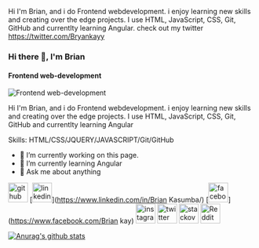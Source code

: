 Hi 
I'm Brian, and i do Frontend webdevelopment. i enjoy learning new skills and creating over the edge projects. I use HTML, JavaScript, CSS, Git, GitHub and currentlty learning Angular. check out my twitter https://twitter.com/Bryankayy

### Hi there 👋,  I'm Brian
#### Frontend web-development
![Frontend web-development](https://arturssmirnovs.github.io/github-profile-readme-generator/images/banner.png)

Hi I'm Brian, and i do Frontend webdevelopment. i enjoy learning new skills and creating over the edge projects. I use HTML, JavaScript, CSS, Git, GitHub and currentlty learning Angular

Skills: HTML/CSS/JQUERY/JAVASCRIPT/Git/GitHub

- 🔭 I’m currently working on this page. 
- 🌱 I’m currently learning Angular 
- 💬 Ask me about anything 


[<img src='https://cdn.jsdelivr.net/npm/simple-icons@3.0.1/icons/github.svg' alt='github' height='40'>](https://github.com/Briankayy)  [<img src='https://cdn.jsdelivr.net/npm/simple-icons@3.0.1/icons/linkedin.svg' alt='linkedin' height='40'>](https://www.linkedin.com/in/Brian Kasumba/)  [<img src='https://cdn.jsdelivr.net/npm/simple-icons@3.0.1/icons/facebook.svg' alt='facebook' height='40'>](https://www.facebook.com/Brian kay)  [<img src='https://cdn.jsdelivr.net/npm/simple-icons@3.0.1/icons/instagram.svg' alt='instagram' height='40'>](https://www.instagram.com/bri_a_n/)  [<img src='https://cdn.jsdelivr.net/npm/simple-icons@3.0.1/icons/twitter.svg' alt='twitter' height='40'>](https://twitter.com/Bryankayy)  [<img src='https://cdn.jsdelivr.net/npm/simple-icons@3.0.1/icons/stackoverflow.svg' alt='stackoverflow' height='40'>](https://stackoverflow.com/users/brian)  [<img src='https://cdn.jsdelivr.net/npm/simple-icons@3.0.1/icons/reddit.svg' alt='Reddit' height='40'>](https://www.reddit.com/user/<\brian>)  



[![Anurag's github stats](https://github-readme-stats.vercel.app/api?username=Briankayy)](https://github.com/anuraghazra/github-readme-stats)
